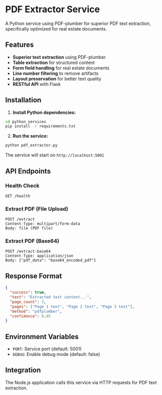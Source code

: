 # PDF Extractor Service

A Python service using PDF-plumber for superior PDF text extraction, specifically optimized for real estate documents.

## Features

- **Superior text extraction** using PDF-plumber
- **Table extraction** for structured content
- **Form field handling** for real estate documents
- **Line number filtering** to remove artifacts
- **Layout preservation** for better text quality
- **RESTful API** with Flask

## Installation

1. **Install Python dependencies:**
```bash
cd python_services
pip install -r requirements.txt
```

2. **Run the service:**
```bash
python pdf_extractor.py
```

The service will start on `http://localhost:5001`

## API Endpoints

### Health Check
```
GET /health
```

### Extract PDF (File Upload)
```
POST /extract
Content-Type: multipart/form-data
Body: file (PDF file)
```

### Extract PDF (Base64)
```
POST /extract-base64
Content-Type: application/json
Body: {"pdf_data": "base64_encoded_pdf"}
```

## Response Format

```json
{
  "success": true,
  "text": "Extracted text content...",
  "page_count": 3,
  "pages": ["Page 1 text", "Page 2 text", "Page 3 text"],
  "method": "pdfplumber",
  "confidence": 0.95
}
```

## Environment Variables

- `PORT`: Service port (default: 5001)
- `DEBUG`: Enable debug mode (default: false)

## Integration

The Node.js application calls this service via HTTP requests for PDF text extraction.
